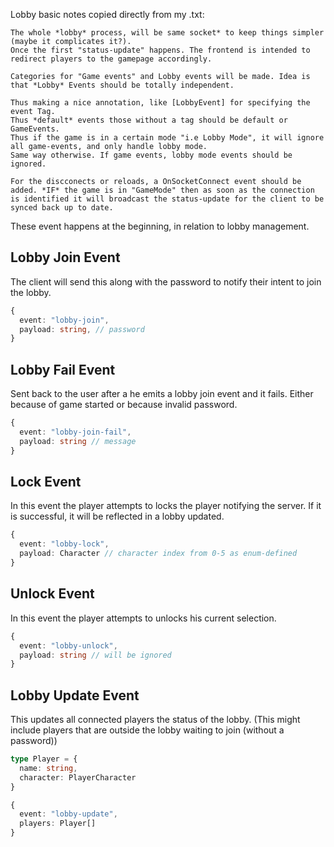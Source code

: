 Lobby basic notes copied directly from my .txt:

```
The whole *lobby* process, will be same socket* to keep things simpler (maybe it complicates it?).
Once the first "status-update" happens. The frontend is intended to redirect players to the gamepage accordingly.

Categories for "Game events" and Lobby events will be made. Idea is that *Lobby* Events should be totally independent.

Thus making a nice annotation, like [LobbyEvent] for specifying the event Tag.
Thus *default* events those without a tag should be default or GameEvents.
Thus if the game is in a certain mode "i.e Lobby Mode", it will ignore all game-events, and only handle lobby mode.
Same way otherwise. If game events, lobby mode events should be ignored.

For the discconects or reloads, a OnSocketConnect event should be added. *IF* the game is in "GameMode" then as soon as the connection is identified it will broadcast the status-update for the client to be synced back up to date.
```

These event happens at the beginning, in relation to lobby management.


## Lobby Join Event

The client will send this along with the password to notify their intent to join the lobby.
```ts
{
  event: "lobby-join",
  payload: string, // password
}
```

## Lobby Fail Event

Sent back to the user after a he emits a lobby join event
and it fails. Either because of game started or because invalid password.
```ts
{
  event: "lobby-join-fail",
  payload: string // message
}
```

## Lock Event

In this event the player attempts to locks the player notifying the server.
If it is successful, it will be reflected in a lobby updated.

```ts
{
  event: "lobby-lock",
  payload: Character // character index from 0-5 as enum-defined
}
```

## Unlock Event

In this event the player attempts to unlocks his current selection.

```ts
{
  event: "lobby-unlock",
  payload: string // will be ignored
}
```

## Lobby Update Event

This updates all connected players the status of the lobby.
(This might include players that are outside the lobby waiting to join (without a password))

```ts
type Player = {
  name: string,
  character: PlayerCharacter
}

{
  event: "lobby-update",
  players: Player[]
}
```
